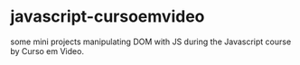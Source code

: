 # javascript-cursoemvideo
some mini projects manipulating DOM with JS during the Javascript course by Curso em Video.
